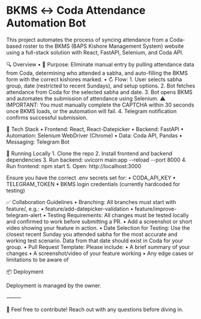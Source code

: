 # BKMS ↔ Coda Attendance Automation Bot

This project automates the process of syncing attendance from a Coda-based roster to the BKMS (BAPS Kishore Management System) website using a full-stack solution with React, FastAPI, Selenium, and Coda API.

🔍 Overview
	•	🧠 Purpose: Eliminate manual entry by pulling attendance data from Coda, determining who attended a sabha, and auto-filling the BKMS form with the correct kishores marked.
	•	↻ Flow:
	1.	User selects sabha group, date (restricted to recent Sundays), and setup options.
	2.	Bot fetches attendance from Coda for the selected sabha and date.
	3.	Bot opens BKMS and automates the submission of attendance using Selenium.
⚠️ IMPORTANT: You must manually complete the CAPTCHA within 30 seconds once BKMS loads, or the automation will fail.
	4.	Telegram notification confirms successful submission.

🧱 Tech Stack
	•	Frontend: React, React-Datepicker
	•	Backend: FastAPI
	•	Automation: Selenium WebDriver (Chrome)
	•	Data: Coda API, Pandas
	•	Messaging: Telegram Bot

🚀 Running Locally
	1.	Clone the repo
	2.	Install frontend and backend dependencies
	3.	Run backend: uvicorn main:app --reload --port 8000
	4.	Run frontend: npm start
	5.	Open: http://localhost:3000

Ensure you have the correct .env secrets set for:
	•	CODA_API_KEY
	•	TELEGRAM_TOKEN
	•	BKMS login credentials (currently hardcoded for testing)

✅ Collaboration Guidelines
	•	Branching:
All branches must start with feature/, e.g.:
	•	feature/add-datepicker-validation
	•	feature/improve-telegram-alert
	•	Testing Requirements:
All changes must be tested locally and confirmed to work before submitting a PR.
	•	Add a screenshot or short video showing your feature in action.
	•	Date Selection for Testing:
Use the closest recent Sunday you attended sabha for the most accurate and working test scenario. Data from that date should exist in Coda for your group.
	•	Pull Request Template:
Please include:
	•	A brief summary of your changes
	•	A screenshot/video of your feature working
	•	Any edge cases or limitations to be aware of

📦 Deployment

Deployment is managed by the owner.

⸻

👋 Feel free to contribute! Reach out with any questions before diving in.
